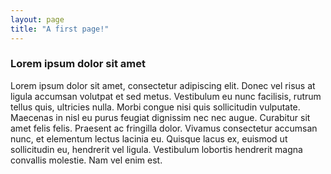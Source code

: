 ```yaml
---
layout: page
title: "A first page!"
---
```


### Lorem ipsum dolor sit amet

Lorem ipsum dolor sit amet, consectetur adipiscing elit. Donec vel risus at ligula accumsan volutpat et sed metus. Vestibulum eu nunc facilisis, rutrum tellus quis, ultricies nulla. Morbi congue nisi quis sollicitudin vulputate. Maecenas in nisl eu purus feugiat dignissim nec nec augue. Curabitur sit amet felis felis. Praesent ac fringilla dolor. Vivamus consectetur accumsan nunc, et elementum lectus lacinia eu. Quisque lacus ex, euismod ut sollicitudin eu, hendrerit vel ligula. Vestibulum lobortis hendrerit magna convallis molestie. Nam vel enim est. 
